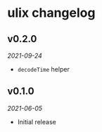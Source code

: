 # ulix changelog

## v0.2.0
_2021-09-24_

 * `decodeTime` helper

## v0.1.0
_2021-06-05_

 * Initial release

